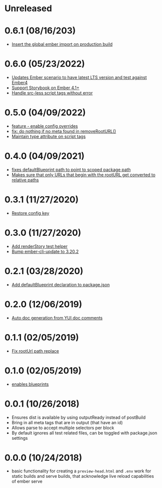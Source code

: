 # Unreleased

# 0.6.1 (08/16/203)
- [Insert the global ember import on production build](https://github.com/storybookjs/ember-cli-storybook/pull/183)

# 0.6.0 (05/23/2022)

- [Updates Ember scenario to have latest LTS version and test against Ember4](https://github.com/storybookjs/ember-cli-storybook/pull/113)
- [Support Storybook on Ember 4.1+](https://github.com/storybookjs/ember-cli-storybook/pull/116)
- [Handle src-less script tags without error](https://github.com/storybookjs/ember-cli-storybook/pull/104)

# 0.5.0 (04/09/2022)

- [feature - enable config overrides](https://github.com/storybookjs/ember-cli-storybook/pull/80)
- [fix: do nothing if no meta found in removeRootURL() ](https://github.com/storybookjs/ember-cli-storybook/pull/98)
- [Maintain type attribute on script tags](https://github.com/storybookjs/ember-cli-storybook/pull/96)

# 0.4.0 (04/09/2021)

- [fixes defaultBlueprint path to point to scoped package path](https://github.com/storybookjs/ember-cli-storybook/pull/57)
- [Makes sure that only URLs that begin with the rootURL get converted to relative paths](https://github.com/storybookjs/ember-cli-storybook/pull/36)

# 0.3.1 (11/27/2020)

- [Restore config key](https://github.com/storybookjs/ember-cli-storybook/pull/54)

# 0.3.0 (11/27/2020)

- [Add renderStory test helper](https://github.com/storybookjs/ember-cli-storybook/pull/51)
- [Bump ember-cli-update to 3.20.2](https://github.com/storybookjs/ember-cli-storybook/pull/50)

# 0.2.1 (03/28/2020)

- [Add defaultBlueprint declaration to package.json](https://github.com/storybookjs/ember-cli-storybook/pull/27)

# 0.2.0 (12/06/2019)

- [Auto doc generation from YUI doc comments](https://github.com/storybookjs/ember-cli-storybook/pull/24)

# 0.1.1 (02/05/2019)

- [Fix rootUrl path replace](https://github.com/storybookjs/ember-cli-storybook/pull/13)

# 0.1.0 (02/05/2019)

- [enables blueprints](https://github.com/storybooks/ember-cli-storybook/pull/3)

# 0.0.1 (10/26/2018)

- Ensures dist is available by using outputReady instead of postBuild
- Bring in all meta tags that are in output (that have an id)
- Allows parse to accept multiple selectors per block
- By default ignores all test related files, can be toggled with package.json settings

# 0.0.0 (10/24/2018)

- basic functionality for creating a `preview-head.html` and `.env` work for static builds and serve builds, that acknowledge live reload capabilities of ember serve
